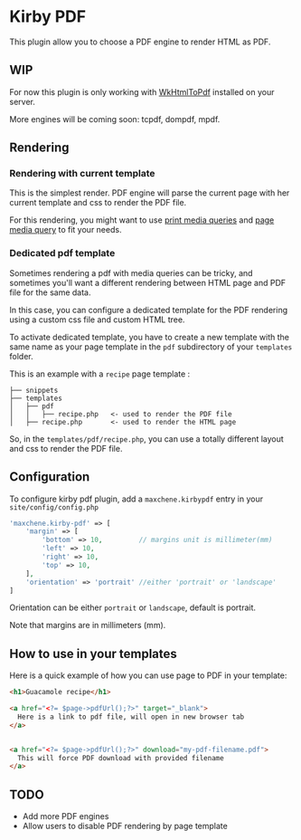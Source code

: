 # Kirby PDF

This plugin allow you to choose a PDF engine to render HTML as PDF.

## WIP

For now this plugin is only working with [WkHtmlToPdf](https://wkhtmltopdf.org/) installed on your server.

More engines will be coming soon: tcpdf, dompdf, mpdf.

## Rendering

### Rendering with current template

This is the simplest render. PDF engine will parse the current page with her current template and css to render the PDF
file.

For this rendering, you might want to use [print media queries](https://developer.mozilla.org/en-US/docs/Web/CSS/@media)
and [page media query](https://developer.mozilla.org/fr/docs/Web/CSS/@page) to fit your needs.

### Dedicated pdf template

Sometimes rendering a pdf with media queries can be tricky, and sometimes you'll want a different rendering between HTML
page and PDF file for the same data.

In this case, you can configure a dedicated template for the PDF rendering using a custom css file and custom HTML tree.

To activate dedicated template, you have to create a new template with the same name as your page template in
the ``pdf``
subdirectory of your ``templates`` folder.

This is an example with a ``recipe`` page template :

```
├── snippets
├── templates
│   ├── pdf
│   │   ├── recipe.php   <- used to render the PDF file
│   ├── recipe.php       <- used to render the HTML page
```

So, in the ``templates/pdf/recipe.php``, you can use a totally different layout and css to render the PDF file.

## Configuration

To configure kirby pdf plugin, add a ``maxchene.kirbypdf``
entry in your ``site/config/config.php``

````php
'maxchene.kirby-pdf' => [
    'margin' => [
        'bottom' => 10,         // margins unit is millimeter(mm)
        'left' => 10,
        'right' => 10,
        'top' => 10,
    ],
    'orientation' => 'portrait' //either 'portrait' or 'landscape'
]
````

Orientation can be either ``portrait`` or ``landscape``, default is portrait.

Note that margins are in millimeters (mm).

## How to use in your templates

Here is a quick example of how you can use page to PDF in your template:

```html
<h1>Guacamole recipe</h1>

<a href="<?= $page->pdfUrl();?>" target="_blank">
  Here is a link to pdf file, will open in new browser tab
</a>


<a href="<?= $page->pdfUrl();?>" download="my-pdf-filename.pdf">
  This will force PDF download with provided filename
</a>
```

## TODO

- Add more PDF engines
- Allow users to disable PDF rendering by page template
